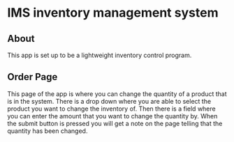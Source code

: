 # IMS inventory management system

## About 
This app is set up to be a lightweight inventory control program.

## Order Page
This page of the app is where you can change the quantity of a product that is in the system. There is a drop down where you are able to select the product you want to change the inventory of. Then there is a field where you can enter the amount that you want to change the quantity by. When the submit button is pressed you will get a note on the page telling that the quantity has been changed.